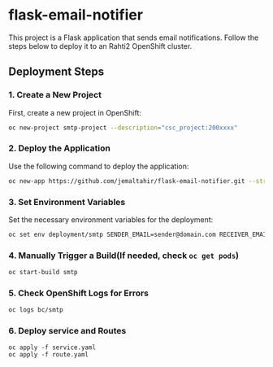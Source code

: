 # flask-email-notifier

This project is a Flask application that sends email notifications. Follow the steps below to deploy it to an Rahti2 OpenShift cluster.

## Deployment Steps

### 1. Create a New Project
First, create a new project in OpenShift:
```sh
oc new-project smtp-project --description="csc_project:200xxxx"
```

### 2. Deploy the Application
Use the following command to deploy the application:
```sh
oc new-app https://github.com/jemaltahir/flask-email-notifier.git --strategy=docker --name="smtp" -l app=smtp
```

### 3. Set Environment Variables
Set the necessary environment variables for the deployment:
```sh
oc set env deployment/smtp SENDER_EMAIL=sender@domain.com RECEIVER_EMAIL=destination@domain.com
```

### 4. Manually Trigger a Build(If needed, check `oc get pods`)
```sh
oc start-build smtp
```

### 5. Check OpenShift Logs for Errors
```sh
oc logs bc/smtp
```

### 6. Deploy service and Routes
```Sh
oc apply -f service.yaml
oc apply -f route.yaml
```
